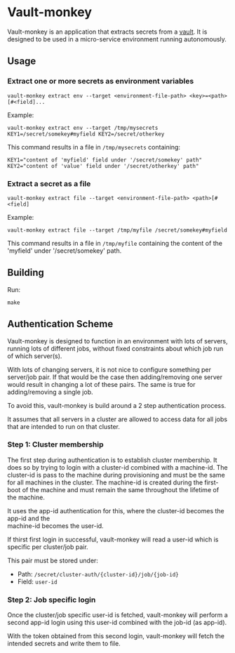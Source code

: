 # Vault-monkey

Vault-monkey is an application that extracts secrets from a [vault](https://vaultproject.io).
It is designed to be used in a micro-service environment running autonomously.

## Usage

### Extract one or more secrets as environment variables

`vault-monkey extract env --target <environment-file-path> <key>=<path>[#<field]...`

Example:

`vault-monkey extract env --target /tmp/mysecrets KEY1=/secret/somekey#myfield KEY2=/secret/otherkey`

This command results in a file in `/tmp/mysecrets` containing:

```
KEY1="content of 'myfield' field under '/secret/somekey' path"
KEY2="content of 'value' field under '/secret/otherkey' path"
```

### Extract a secret as a file

`vault-monkey extract file --target <environment-file-path> <path>[#<field]`

Example:

`vault-monkey extract file --target /tmp/myfile /secret/somekey#myfield`

This command results in a file in `/tmp/myfile` containing the content
of the 'myfield' under '/secret/somekey' path.

## Building

Run:

```
make
```

## Authentication Scheme

Vault-monkey is designed to function in an environment with lots of servers, running lots of different
jobs, without fixed constraints about which job run of which server(s).

With lots of changing servers, it is not nice to configure something per server/job pair.
If that would be the case then adding/removing one server would result in changing a lot of these
pairs. The same is true for adding/removing a single job.

To avoid this, vault-monkey is build around a 2 step authentication process.

It assumes that all servers in a cluster are allowed to access data for all jobs that are intended
to run on that cluster.

### Step 1: Cluster membership

The first step during authentication is to establish cluster membership. It does so by trying to
login with a cluster-id combined with a machine-id.
The cluster-id is pass to the machine during provisioning and must be the same for all machines
in the cluster.
The machine-id is created during the first-boot of the machine and must remain the same throughout
the lifetime of the machine.

It uses the app-id authentication for this, where the cluster-id becomes the app-id and the  
machine-id becomes the user-id.

If thirst first login in successful, vault-monkey will read a user-id which is specific per
cluster/job pair.

This pair must be stored under:

- Path: `/secret/cluster-auth/{cluster-id}/job/{job-id}`
- Field: `user-id`

### Step 2: Job specific login

Once the cluster/job specific user-id is fetched, vault-monkey will perform a second app-id login
using this user-id combined with the job-id (as app-id).

With the token obtained from this second login, vault-monkey will fetch the intended secrets and write
them to file.
